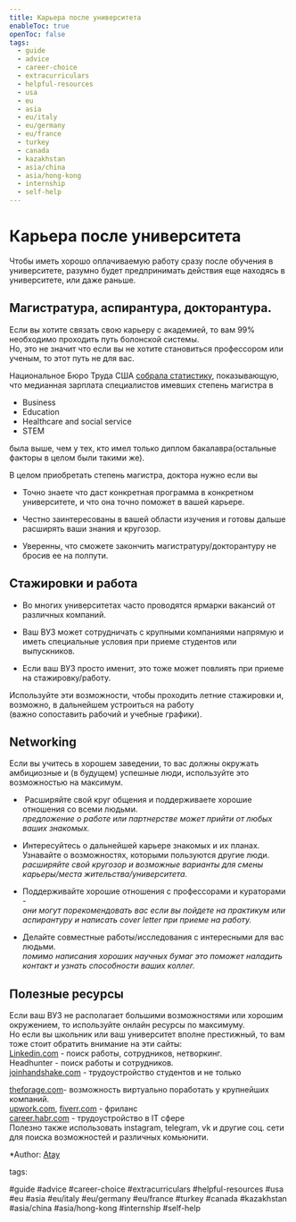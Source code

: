 ```yaml
---
title: Карьера после университета
enableToc: true
openToc: false
tags:
  - guide
  - advice
  - career-choice
  - extracurriculars
  - helpful-resources
  - usa
  - eu
  - asia
  - eu/italy
  - eu/germany
  - eu/france
  - turkey
  - canada
  - kazakhstan
  - asia/china
  - asia/hong-kong
  - internship
  - self-help
---
```

# Карьера после университета

Чтобы иметь хорошо оплачиваемую работу сразу после обучения в университете, разумно будет предпринимать действия еще находясь в университете, или даже раньше.

## Магистратура, аспирантура, докторантура.

Если вы хотите связать свою карьеру с академией, то вам 99% необходимо проходить путь болонской системы.  
Но, это не значит что если вы не хотите становиться профессором или ученым, то этот путь не для вас.

Национальное Бюро Труда США [собрала статистику](https://www.bls.gov/careeroutlook/2015/article/should-i-get-a-masters-degree.htm), показывающую, что медианная зарплата специалистов имевших степень магистра в

- Business
- Education
- Healthcare and social service
- STEM

была выше, чем у тех, кто имел только диплом бакалавра(остальные факторы в целом были такими же).

В целом приобретать степень магистра, доктора нужно если вы

- Точно знаете что даст конкретная программа в конкретном университете, и что она точно поможет в вашей карьере.  
    
- Честно заинтересованы в вашей области изучения и готовы дальше расширять ваши знания и кругозор.  
    
- Уверенны, что сможете закончить магистратуру/докторантуру не бросив ее на полпути.

## Стажировки и работа

- Во многих университетах часто проводятся ярмарки вакансий от различных компаний.  
    
- Ваш ВУЗ может сотрудничать с крупными компаниями напрямую и иметь специальные условия при приеме студентов или выпускников.  
    
- Если ваш ВУЗ просто именит, это тоже может повлиять при приеме на стажировку/работу.

Используйте эти возможности, чтобы проходить летние стажировки и, возможно, в дальнейшем устроиться на работу  
(важно сопоставить рабочий и учебные графики).

## Networking

Если вы учитесь в хорошем заведении, то вас должны окружать амбициозные и (в будущем) успешные люди, используйте это возможностью на максимум.

-  Расширяйте свой круг общения и поддерживаете хорошие отношения со всеми людьми.  
    _предложение о работе или партнерстве может прийти от любых ваших знакомых._  
    
- Интересуйтесь о дальнейшей карьере знакомых и их планах. Узнавайте о возможностях, которыми пользуются другие люди.  
    _расширяйте свой кругозор и возможные варианты для смены карьеры/места жительства/университета._  
    
- Поддерживайте хорошие отношения с профессорами и кураторами -  
    _они могут порекомендовать вас если вы пойдете на практикум или аспирантуру и написать cover letter при приеме на работу._  
    
- Делайте совместные работы/исследования с интересными для вас людьми.  
    _помимо написания хороших научных бумаг это поможет наладить контакт и узнать способности ваших коллег._

## Полезные ресурсы

  
Если ваш ВУЗ не располагает большими возможностями или хорошим окружением, то используйте онлайн ресурсы по максимуму.  
Но если вы школьник или ваш университет вполне престижный, то вам тоже стоит обратить внимание на эти сайты:  
[Linkedin.com](http://Linkedin.com) - поиск работы, сотрудников, нетворкинг.  
Headhunter - поиск работы и сотрудников.  
[joinhandshake.com](https://joinhandshake.com) - трудоустройство студентов и не только

[theforage.com](https://www.theforage.com/)- возможность виртуально поработать у крупнейших компаний.  
[upwork.com](https://www.upwork.com), [fiverr.com](https://www.fiverr.com/) - фриланс  
[career.habr.com](http://career.habr.com/) - трудоустройство в IT сфере  
Полезно также использовать instagram, telegram, vk и другие соц. сети для поиска возможностей и различных комьюнити.

*Author: [Atay](https://t.me/ataywork)


tags:

#guide 
#advice
#career-choice
#extracurriculars
#helpful-resources
#usa
#eu
#asia
#eu/italy
#eu/germany
#eu/france
#turkey
#canada
#kazakhstan
#asia/china 
#asia/hong-kong
#internship 
#self-help











